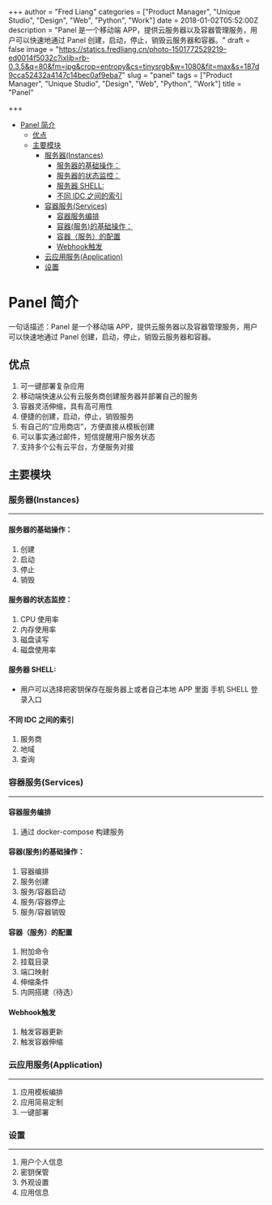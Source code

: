 +++
author = "Fred Liang"
categories = ["Product Manager", "Unique Studio", "Design", "Web", "Python", "Work"]
date = 2018-01-02T05:52:00Z
description = "Panel 是一个移动端 APP，提供云服务器以及容器管理服务，用户可以快速地通过 Panel 创建，启动，停止，销毁云服务器和容器。"
draft = false
image = "https://statics.fredliang.cn/photo-1501772529219-ed0014f5032c?ixlib=rb-0.3.5&q=80&fm=jpg&crop=entropy&cs=tinysrgb&w=1080&fit=max&s=187d9cca52432a4147c14bec0af9eba7"
slug = "panel"
tags = ["Product Manager", "Unique Studio", "Design", "Web", "Python", "Work"]
title = "Panel"

+++

<!-- TOC depthFrom:1 depthTo:6 withLinks:1 updateOnSave:1 orderedList:0 -->

- [Panel 简介](#panel-简介)
	- [优点](#优点)
	- [主要模块](#主要模块)
		- [服务器(Instances)](#服务器instances)
			- [服务器的基础操作：](#服务器的基础操作)
			- [服务器的状态监控：](#服务器的状态监控)
			- [服务器 SHELL:](#服务器-shell)
			- [不同 IDC 之间的索引](#不同-idc-之间的索引)
		- [容器服务(Services)](#容器服务services)
			- [容器服务编排](#容器服务编排)
			- [容器(服务)的基础操作：](#容器服务的基础操作)
			- [容器（服务）的配置](#容器服务的配置)
			- [Webhook触发](#webhook触发)
		- [云应用服务(Application)](#云应用服务application)
		- [设置](#设置)

<!-- /TOC -->

# Panel 简介


一句话描述：Panel 是一个移动端 APP，提供云服务器以及容器管理服务，用户可以快速地通过 Panel 创建，启动，停止，销毁云服务器和容器。

## 优点

1. 可一键部署复杂应用
2. 移动端快速从公有云服务商创建服务器并部署自己的服务
3. 容器灵活伸缩，具有高可用性
4. 便捷的创建，启动，停止，销毁服务
5. 有自己的“应用商店”，方便直接从模板创建
6. 可以事实通过邮件，短信提醒用户服务状态
7. 支持多个公有云平台，方便服务对接

## 主要模块

### 服务器(Instances)
---
#### 服务器的基础操作：

1. 创建
2. 启动
3. 停止
4. 销毁

#### 服务器的状态监控：

1. CPU 使用率
2. 内存使用率
3. 磁盘读写
4. 磁盘使用率

#### 服务器 SHELL:

* 用户可以选择把密钥保存在服务器上或者自己本地 APP 里面
手机 SHELL 登录入口

#### 不同 IDC 之间的索引

1. 服务商
2. 地域
3. 查询

### 容器服务(Services)
---
#### 容器服务编排

1. 通过 docker-compose 构建服务

#### 容器(服务)的基础操作：

1. 容器编排
2. 服务创建
3. 服务/容器启动
4. 服务/容器停止
5. 服务/容器销毁

#### 容器（服务）的配置

1. 附加命令
2. 挂载目录
3. 端口映射
4. 伸缩条件
5. 内网搭建（待选）

#### Webhook触发

1. 触发容器更新
2. 触发容器伸缩

### 云应用服务(Application)
---
1. 应用模板编排
2. 应用简易定制
3. 一键部署

### 设置
---
1. 用户个人信息
2. 密钥保管
3. 外观设置
4. 应用信息


